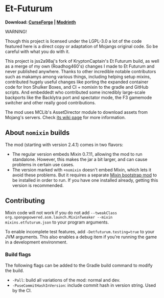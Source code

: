 # Et-Futurum

**Download: [CurseForge](https://www.curseforge.com/minecraft/mc-mods/et-futurum-requiem/files) | [Modrinth](https://modrinth.com/mod/etfuturum/versions)**

WARNING!

Though this project is licensed under the LGPL-3.0 a lot of the code featured here is a direct copy or adaptation of Mojangs original code. So be careful with what you do with it.

This project is jss2a98aj's fork of KryptonCaptain's Et Futurum build, as well as a merge of my own (Roadhog460's) changes I made to Et Futurum and never published anywhere. Thanks to other incredible notable contributors such as makamys among various things, including helping setup mixins, contributed hugely useful changes like porting the expanded container code for Iron Shulker Boxes, and CI + nomixin to the gradle and GitHub scripts. And embeddedt who contributed some incredibly large-scale backports like the Backlytra port and spectator mode, the F3 gamemode switcher and other really good contributions.

The mod uses MCLib's AssetDirector module to download assets from Mojang's servers. Check [its wiki page](https://github.com/makamys/MCLib/wiki/AssetDirector) for more information.

## About `nomixin` builds

The mod (starting with version 2.4.1) comes in two flavors:
* The regular version embeds Mixin 0.7.11, allowing the mod to run standalone. However, this makes the jar a bit larger, and can cause problems in certain use cases.
* The version marked with `+nomixin` doesn't embed Mixin, which lets it avoid these problems. But it requires a separate [Mixin bootstrap mod](https://gist.github.com/makamys/7cb74cd71d93a4332d2891db2624e17c#mixin-bootstrap-mods) to be installed in order to run. If you have one installed already, getting this version is recommended.

## Contributing

Mixin code will not work if you do not
add `--tweakClass org.spongepowered.asm.launch.MixinTweaker --mixin mixins.etfuturum.json` to your program arguments.

To enable incomplete test features, add `-Detfuturum.testing=true` to your JVM arguments. This also enables a debug item
if you're running the game in a development environment.

### Build flags

The following flags can be added to the Gradle build command to modify the build.

* `-Pall`: build all variations of the mod: normal and dev.
* `-PuseCommitHashInVersion`: include commit hash in version string. Used by the CI.
